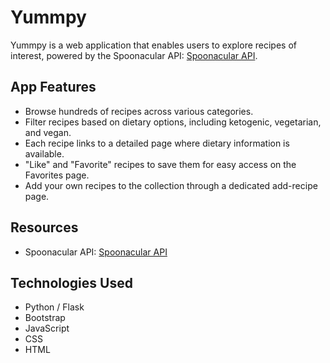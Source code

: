 # Yummpy

Yummpy is a web application that enables users to explore recipes of interest, powered by the Spoonacular API: [Spoonacular API](https://spoonacular.com/food-api).

## App Features
- Browse hundreds of recipes across various categories.
- Filter recipes based on dietary options, including ketogenic, vegetarian, and vegan.
- Each recipe links to a detailed page where dietary information is available.
- "Like" and "Favorite" recipes to save them for easy access on the Favorites page.
- Add your own recipes to the collection through a dedicated add-recipe page.

## Resources
- Spoonacular API: [Spoonacular API](https://spoonacular.com/food-api)

## Technologies Used
- Python / Flask
- Bootstrap
- JavaScript
- CSS
- HTML
 
